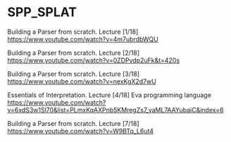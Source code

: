 # SPP_SPLAT

Building a Parser from scratch. Lecture [1/18]
https://www.youtube.com/watch?v=4m7ubrdbWQU

Building a Parser from scratch. Lecture [2/18]
https://www.youtube.com/watch?v=0ZDPvdp2uFk&t=420s

Building a Parser from scratch. Lecture [3/18]
https://www.youtube.com/watch?v=nexKgX2d7wU

Essentials of Interpretation. Lecture [4/18] Eva programming language
https://www.youtube.com/watch?v=6xdS3w1Sl70&list=PLmxKqAXPnb5KMregZs7_yaML7AAYubaiC&index=6




Building a Parser from scratch. Lecture [7/18]
https://www.youtube.com/watch?v=W9BTq_L6ut4